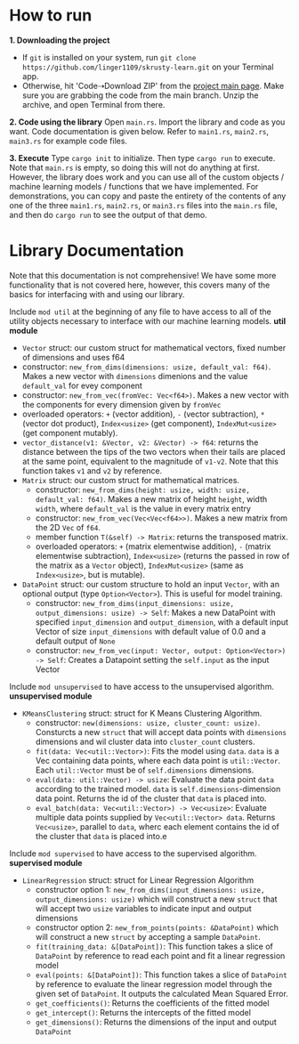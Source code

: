 # How to run
**1. Downloading the project**
* If `git` is installed on your system, run `git clone https://github.com/linger1109/skrusty-learn.git` on your Terminal app.
* Otherwise, hit 'Code⇢Download ZIP' from the [project main page](https://github.com/linger1109/skrusty-learn). Make sure you are grabbing the code from the main branch. Unzip the archive, and open Terminal from there.

**2. Code using the library**
Open `main.rs`. Import the library and code as you want. Code documentation is given below. Refer to `main1.rs`, `main2.rs`, `main3.rs` for example code files.

**3. Execute**
Type `cargo init` to initialize. Then type `cargo run` to execute. Note that `main.rs` is empty, so doing this will not do anything at first. However, the library does work and you can use all of the custom objects / machine learning models / functions that we have implemented. For demonstrations, you can copy and paste the entirety of the contents of any one of the three `main1.rs`, `main2.rs`, or `main3.rs` files into the `main.rs` file, and then do `cargo run` to see the output of that demo.

# Library Documentation
Note that this documentation is not comprehensive! We have some more functionality that is not covered here, however, this covers many of the basics for interfacing with and using our library.

Include `mod util` at the beginning of any file to have access to all of the utility objects necessary to interface with our machine learning models.
**util module**
* `Vector` struct: our custom struct for mathematical vectors, fixed number of dimensions and uses f64
 * constructor: `new_from_dims(dimensions: usize, default_val: f64)`. Makes a new vector with `dimensions` dimenions and the value `default_val` for evey component
 * constructor: `new_from_vec(fromVec: Vec<f64>)`. Makes a new vector with the components for every dimension given by `fromVec`
 * overloaded operators: `+` (vector addition), `-` (vector subtraction), `*` (vector dot product), `Index<usize>` (get component), `IndexMut<usize>` (get component mutably).
* `vector_distance(v1: &Vector, v2: &Vector) -> f64`: returns the distance between the tips of the two vectors when their tails are placed at the same point, equivalent to the magnitude of `v1-v2`. Note that this function takes `v1` and `v2` by reference.
* `Matrix` struct: our custom struct for mathematical matrices.
    * constructor: `new_from_dims(height: usize, width: usize, default_val: f64)`. Makes a new matrix of height `height`, width `width`, where `default_val` is the value in every matrix entry
    * constructor: `new_from_vec(Vec<Vec<f64>>)`. Makes a new matrix from the 2D `Vec` of `f64`.
    * member function `T(&self) -> Matrix`: returns the transposed matrix.
    * overloaded operators: `+` (matrix elementwise addition), `-` (matrix elementwise subtraction), `Index<usize>` (returns the passed in row of the matrix as a `Vector` object), `IndexMut<usize>` (same as `Index<usize>`, but is mutable).
* `DataPoint` struct: our custom structure to hold an input `Vector`, with an optional output (type `Option<Vector>`). This is useful for model training.
    * constructor: `new_from_dims(input_dimensions: usize, output_dimensions: usize) -> Self`: Makes a new DataPoint with specified `input_dimension` and `output_dimension`, with a default input Vector of size `input_dimensions` with default value of 0.0 and a default output of `None`
    *  constructor: `new_from_vec(input: Vector, output: Option<Vector>) -> Self`: Creates a Datapoint setting the `self.input` as the input Vector
    
Include `mod unsupervised` to have access to the unsupervised algorithm.
**unsupervised module**
* `KMeansClustering` struct: struct for K Means Clustering Algorithm.
    * constructor: `new(dimensions: usize, cluster_count: usize)`. Consturcts a new `struct` that will accept data points with `dimensions` dimensions and wil cluster data into `cluster_count` clusters.
    * `fit(data: Vec<util::Vector>)`: Fits the model using `data`. `data` is a Vec containing data points, where each data point is `util::Vector`. Each `util::Vector` must be of `self.dimensions` dimensions.
    * `eval(data: util::Vector) -> usize`: Evaluate the data point `data` according to the trained model. `data` is `self.dimensions`-dimension data point. Returns the id of the cluster that `data` is placed into.
    * `eval_batch(data: Vec<util::Vector>) -> Vec<usize>`: Evaluate multiple data points supplied by `Vec<util::Vector> data`. Returns `Vec<usize>`, parallel to `data`, wherc each element contains the id of the cluster that `data` is placed into.e
 
Include `mod supervised` to have access to the supervised algorithm.
 **supervised module**
* `LinearRegression` struct: struct for Linear Regression Algorithm
    * constructor option 1: `new_from_dims(input_dimensions: usize, output_dimensions: usize)` which will construct a new `struct` that will accept two `usize` variables to indicate input and output dimensions 
    * constructor option 2: `new_from_points(points: &DataPoint)` which will construct a new `struct` by accepting a sample `DataPoint`.
    * `fit(training_data: &[DataPoint])`: This function takes a slice of `DataPoint` by reference to read each point and fit a linear regression model
    * `eval(points: &[DataPoint])`: This function takes a slice of `DataPoint` by reference to evaluate the linear regression model through the given set of `DataPoint`. It outputs the calculated Mean Squared Error.
    * `get_coefficients()`: Returns the coefficients of the fitted model
    * `get_intercept()`: Returns the intercepts of the fitted model
    * `get_dimensions()`: Returns the dimensions of the input and output `DataPoint`
